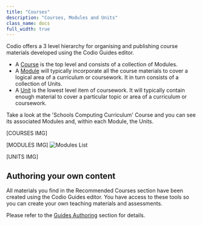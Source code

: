 ```yaml
---
title: "Courses"
description: "Courses, Modules and Units"
class_name: docs
full_width: true
---
```


Codio offers a 3 level hierarchy for organising and publishing course materials developed using the Codio Guides editor. 

- A [Course](/docs/dashboard/courses/) is the top level and consists of a collection of Modules.
- A [Module](/docs/dashboard/modules/) will typically incorporate all the course materials to cover a logical area of a curriculum or coursework. It in turn consists of a collection of Units.
- A [Unit](/dashboard/modules/module-add/) is the lowest level item of coursework. It will typically contain enough material to cover a particular topic or area of a curriculum or coursework.

Take a look at the 'Schools Computing Curriculum' Course and you can see its associated Modules and, within each Module, the Units. 

[COURSES IMG]

[MODULES IMG]
![Modules List](/img/docs/module_list.png)

[UNITS IMG]

## Authoring your own content
All materials you find in the Recommended Courses section have been created using the Codio Guides editor. You have access to these tools so you can create your own teaching materials and assessments.

Please refer to the [Guides Authoring]() section for details.


